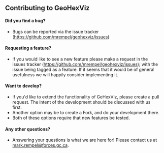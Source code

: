 ## Contributing to GeoHexViz

#### **Did you find a bug?**

* Bugs can be reported via the issue tracker (https://github.com/mrempel/geohexviz/issues)

#### **Requesting a feature?**

* If you would like to see a new feature please make a request in the issues tracker (https://github.com/mrempel/geohexviz/issues); with the issue being tagged as a feature. If it seems that it would be of general usefulness we will happily consider implementing it.

#### **Want to develop?**

* If you'd like to extend the functionality of GeHexViz, please create a pull request. The intent of the development should be discussed with us first. 
* Another option may be to create a Fork, and do your development there.
* Both of these options require that new features be tested.

#### **Any other questions?**

* Answering your questions is what we are here for! Please contact us at mark.rempel@forces.gc.ca.



